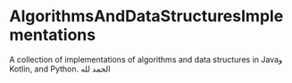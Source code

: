 # AlgorithmsAndDataStructuresImplementations
A collection of implementations of algorithms and data structures in Javaو Kotlin, and Python. الحمد لله
